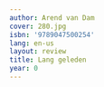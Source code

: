```yaml
---
author: Arend van Dam
cover: 280.jpg
isbn: '9789047500254'
lang: en-us
layout: review
title: Lang geleden
year: 0
---
```


